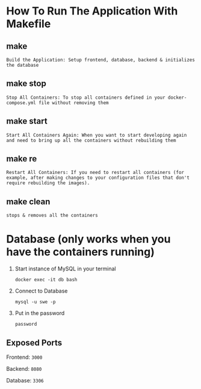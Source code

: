 # How To Run The Application With Makefile

## make

`Build the Application: Setup frontend, database, backend & initializes the database`

## make stop

`Stop All Containers: To stop all containers defined in your docker-compose.yml file without removing them`

## make start

`Start All Containers Again: When you want to start developing again and need to bring up all the containers without rebuilding them`

## make re

`Restart All Containers: If you need to restart all containers (for example, after making changes to your configuration files that don't require rebuilding the images).`

## make clean

`stops & removes all the containers`

# Database (only works when you have the containers running)

1. Start instance of MySQL in your terminal

   `docker exec -it db bash`

2. Connect to Database

   `mysql -u swe -p`

3. Put in the password

   `password`

## Exposed Ports

Frontend: `3000`

Backend: `8080`

Database: `3306`
